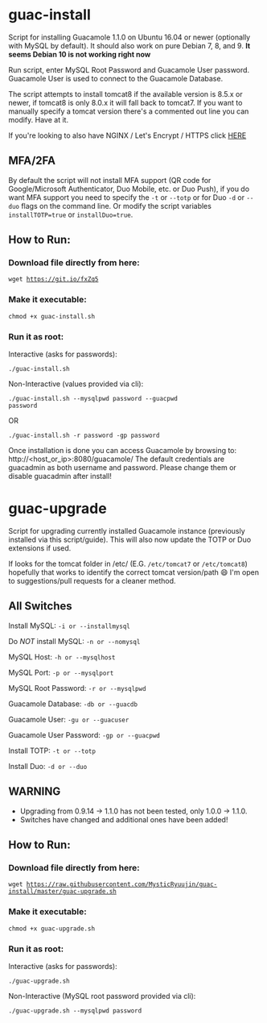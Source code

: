 

# guac-install

Script for installing Guacamole 1.1.0 on Ubuntu 16.04 or newer (optionally with MySQL by default). It should also work on pure Debian 7, 8, and 9. **It seems Debian 10 is not working right now**

Run script, enter MySQL Root Password and Guacamole User password. Guacamole User is used to connect to the Guacamole Database.

The script attempts to install tomcat8 if the available version is 8.5.x or newer, if tomcat8 is only 8.0.x it will fall back to tomcat7. If you want to manually specify a tomcat version there's a commented out line you can modify. Have at it.

If you're looking to also have NGINX / Let's Encrypt / HTTPS click [HERE](https://github.com/bigredthelogger/guacamole)

## MFA/2FA

By default the script will not install MFA support (QR code for Google/Microsoft Authenticator, Duo Mobile, etc. or Duo Push), if you do want MFA support you need to specify the `-t` or `--totp` or for Duo `-d` or `--duo` flags on the command line. Or modify the script variables `installTOTP=true` or `installDuo=true`.

## How to Run:

### Download file directly from here:

<code>wget https://git.io/fxZq5</code>

### Make it executable:

<code>chmod +x guac-install.sh</code>

### Run it as root:

Interactive (asks for passwords):

<code>./guac-install.sh</code>

Non-Interactive (values provided via cli):

<code>./guac-install.sh --mysqlpwd password --guacpwd password</code>

OR

<code>./guac-install.sh -r password -gp password</code>

Once installation is done you can access Guacamole by browsing to: http://<host_or_ip>:8080/guacamole/
The default credentials are guacadmin as both username and password. Please change them or disable guacadmin after install!

# guac-upgrade
Script for upgrading currently installed Guacamole instance (previously installed via this script/guide).  This will also now update the TOTP or Duo extensions if used.


If looks for the tomcat folder in /etc/ (E.G. `/etc/tomcat7` or `/etc/tomcat8`) hopefully that works to identify the correct tomcat version/path :smile: I'm open to suggestions/pull requests for a cleaner method.

## All Switches

Install MySQL:
<code>-i or --installmysql</code>

Do *NOT* install MySQL:
<code>-n or --nomysql</code>

MySQL Host:
<code>-h or --mysqlhost</code>

MySQL Port:
<code>-p or --mysqlport</code>

MySQL Root Password:
<code>-r or --mysqlpwd</code>

Guacamole Database:
<code>-db or --guacdb</code>

Guacamole User:
<code>-gu or --guacuser</code>

Guacamole User Password:
<code>-gp or --guacpwd</code>

Install TOTP:
<code>-t or --totp</code>

Install Duo:
<code>-d or --duo</code>

## WARNING

- Upgrading from 0.9.14 -> 1.1.0 has not been tested, only 1.0.0 -> 1.1.0.
- Switches have changed and additional ones have been added!

## How to Run:

### Download file directly from here:

<code>wget https://raw.githubusercontent.com/MysticRyuujin/guac-install/master/guac-upgrade.sh</code>

### Make it executable:

<code>chmod +x guac-upgrade.sh</code>

### Run it as root:

Interactive (asks for passwords):

<code>./guac-upgrade.sh</code>

Non-Interactive (MySQL root password provided via cli):

<code>./guac-upgrade.sh --mysqlpwd password</code>
